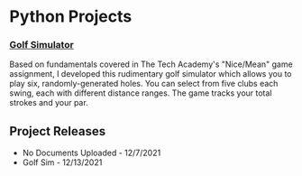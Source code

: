 # Python Projects

### [Golf Simulator](https://github.com/taylor-peters/Python-Projects/commit/803c0541b9fbeb8f5f7beaa37835996d27062324)
Based on fundamentals covered in The Tech Academy's "Nice/Mean" game assignment, I developed this rudimentary golf simulator which allows you to play six, randomly-generated holes.  You can select from five clubs each swing, each with different distance ranges.  The game tracks your total strokes and your par. 

## Project Releases

- No Documents Uploaded - 12/7/2021
- Golf Sim - 12/13/2021

